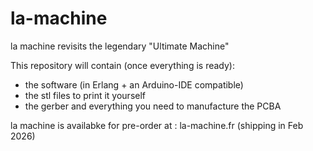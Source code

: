 # la-machine

la machine revisits the legendary "Ultimate Machine"

This repository will contain (once everything is ready):
- the software (in Erlang + an Arduino-IDE compatible)
- the stl files to print it yourself
- the gerber and everything you need to manufacture the PCBA

la machine is availabke for pre-order at : la-machine.fr (shipping in Feb 2026)
